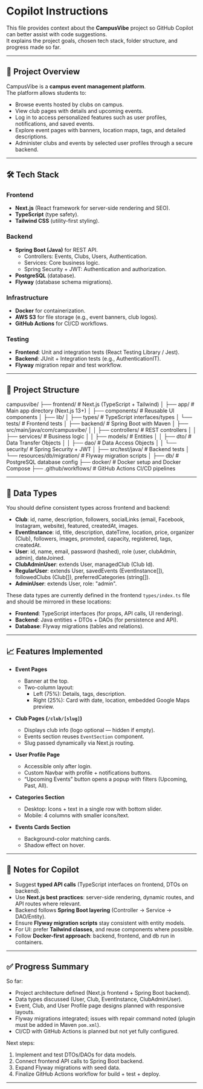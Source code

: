 # Copilot Instructions

This file provides context about the **CampusVibe** project so GitHub Copilot can better assist with code suggestions.  
It explains the project goals, chosen tech stack, folder structure, and progress made so far.

---

## 🚀 Project Overview

CampusVibe is a **campus event management platform**.  
The platform allows students to:
- Browse events hosted by clubs on campus.
- View club pages with details and upcoming events.
- Log in to access personalized features such as user profiles, notifications, and saved events.
- Explore event pages with banners, location maps, tags, and detailed descriptions.
- Administer clubs and events by selected user profiles through a secure backend.

---

## 🛠️ Tech Stack

### Frontend
- **Next.js** (React framework for server-side rendering and SEO).
- **TypeScript** (type safety).
- **Tailwind CSS** (utility-first styling).

### Backend
- **Spring Boot (Java)** for REST API.
  - Controllers: Events, Clubs, Users, Authentication.
  - Services: Core business logic.
  - Spring Security + JWT: Authentication and authorization.
- **PostgreSQL** (database).
- **Flyway** (database schema migrations).

### Infrastructure
- **Docker** for containerization.
- **AWS S3** for file storage (e.g., event banners, club logos).
- **GitHub Actions** for CI/CD workflows.

### Testing
- **Frontend**: Unit and integration tests (React Testing Library / Jest).
- **Backend**: JUnit + Integration tests (e.g., AuthenticationIT).
- **Flyway** migration repair and test workflow.

---

## 📂 Project Structure
campusvibe/
├── frontend/ # Next.js (TypeScript + Tailwind)
│ ├── app/ # Main app directory (Next.js 13+)
│   ├── components/ # Reusable UI components
│   ├── lib/
│   ├── types/ # TypeScript interfaces/types
│   └── tests/ # Frontend tests
│
├── backend/ # Spring Boot with Maven
│ ├── src/main/java/com/campusvibe/
│ │ ├── controllers/ # REST controllers
│ │ ├── services/ # Business logic
│ │ ├── models/ # Entities
│ │ ├── dto/ # Data Transfer Objects
│ │ ├── dao/ # Data Access Objects
│ │ └── security/ # Spring Security + JWT
│ ├── src/test/java/ # Backend tests
│ └── resources/db/migration/ # Flyway migration scripts
│
├── db/ # PostgreSQL database config
├── docker/ # Docker setup and Docker Compose
├── .github/workflows/ # GitHub Actions CI/CD pipelines

---

## 📑 Data Types

You should define consistent types across frontend and backend:
- **Club**: id, name, description, followers, socialLinks (email, Facebook, Instagram, website), featured, createdAt, images.
- **EventInstance**: id, title, description, dateTime, location, price, organizer (Club), followers, images, promoted, capacity, registered, tags, createdAt.
- **User**: id, name, email, password (hashed), role (user, clubAdmin, admin), dateJoined.
- **ClubAdminUser**: extends User, managedClub (Club Id).
- **RegularUser**: extends User, savedEvents (EventInstance[]), followedClubs (Club[]), preferredCategories (string[]).
- **AdminUser**: extends User, role: "admin".

These data types are currently defined in the frontend `types/index.ts` file and should be mirrored in these locations:
- **Frontend**: TypeScript interfaces (for props, API calls, UI rendering).
- **Backend**: Java entities + DTOs + DAOs (for persistence and API).
- **Database**: Flyway migrations (tables and relations).

---

## 📈 Features Implemented

- **Event Pages**  
  - Banner at the top.  
  - Two-column layout:  
    - Left (75%): Details, tags, description.  
    - Right (25%): Card with date, location, embedded Google Maps preview.  

- **Club Pages (`/club/[slug]`)**  
  - Displays club info (logo optional — hidden if empty).  
  - Events section reuses `EventSection` component.  
  - Slug passed dynamically via Next.js routing.  

- **User Profile Page**  
  - Accessible only after login.  
  - Custom Navbar with profile + notifications buttons.  
  - “Upcoming Events” button opens a popup with filters (Upcoming, Past, All).  

- **Categories Section**  
  - Desktop: Icons + text in a single row with bottom slider.  
  - Mobile: 4 columns with smaller icons/text.  

- **Events Cards Section**  
  - Background-color matching cards.  
  - Shadow effect on hover.  

---

## 🧩 Notes for Copilot

- Suggest **typed API calls** (TypeScript interfaces on frontend, DTOs on backend).  
- Use **Next.js best practices**: server-side rendering, dynamic routes, and API routes where relevant.  
- Backend follows **Spring Boot layering** (Controller → Service → DAO/Entity).  
- Ensure **Flyway migration scripts** stay consistent with entity models.  
- For UI: prefer **Tailwind classes**, and reuse components where possible.  
- Follow **Docker-first approach**: backend, frontend, and db run in containers.  

---

## ✅ Progress Summary

So far:
- Project architecture defined (Next.js frontend + Spring Boot backend).
- Data types discussed (User, Club, EventInstance, ClubAdminUser).
- Event, Club, and User Profile page designs planned with responsive layouts.
- Flyway migrations integrated; issues with repair command noted (plugin must be added in Maven `pom.xml`).
- CI/CD with GitHub Actions is planned but not yet fully configured.

Next steps:
1. Implement and test DTOs/DAOs for data models.  
2. Connect frontend API calls to Spring Boot backend.  
3. Expand Flyway migrations with seed data.  
4. Finalize GitHub Actions workflow for build + test + deploy.  

---
